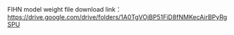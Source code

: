 FIHN model weight file download link：https://drive.google.com/drive/folders/1A0TgVOjBP51FiD8fNMKecAirBPyRgSPU
